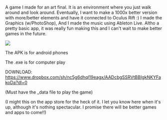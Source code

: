 A game I made for an art final. It is an environment where you just walk around and look around. Eventually, I want to make a 1000x better version with more/better elements and have it connected to Oculus Rift :) I made the Graphics (w/PhotoShop), And I made the music using Ableton Live. Altho a pretty basic app, it was really fun making this and I can't wait to make better games in the future.


![](http://imgur.com/rEMsOHX.gif)

The APK is for android phones

The .exe is for computer play

DOWNLOAD: https://www.dropbox.com/sh/nc5g6dhql19eagx/AADcbgSSRVtBBIgkNKYFakoDa?dl=0




(Must have the _data file to play the game)

(I might this on the app store for the heck of it. I let you know here when it's up, although it's nothing spectacular. I promise there will be better games and apps to come!!)
